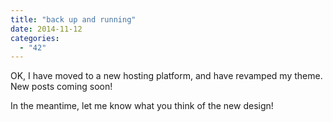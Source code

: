 ```yaml
---
title: "back up and running"
date: 2014-11-12
categories: 
  - "42"
---
```


OK, I have moved to a new hosting platform, and have revamped my theme. New posts coming soon!

In the meantime, let me know what you think of the new design!
